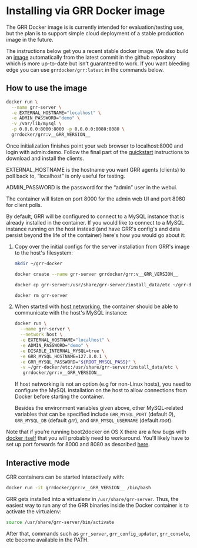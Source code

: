 # Installing via GRR Docker image

The GRR Docker image is is currently intended for evaluation/testing use, but
the plan is to support simple cloud deployment of a stable production image in
the future.

The instructions below get you a recent stable docker image. We also build an
[image](https://registry.hub.docker.com/u/grrdocker/grr/) automatically from the
latest commit in the github repository which is more up-to-date but isn’t
guaranteed to work. If you want bleeding edge you can use `grrdocker/grr:latest`
in the commands below.

## How to use the image

```bash
docker run \
  --name grr-server \
  -e EXTERNAL_HOSTNAME="localhost" \
  -e ADMIN_PASSWORD="demo" \
  -v /var/lib/mysql \
  -p 0.0.0.0:8000:8000 -p 0.0.0.0:8080:8080 \
  grrdocker/grr:v__GRR_VERSION__
```

Once initialization finishes point your web browser to localhost:8000 and login
with admin:demo. Follow the final part of the [quickstart](../quickstart.md)
instructions to download and install the clients.

EXTERNAL_HOSTNAME is the hostname you want GRR agents (clients) to poll back
to, “localhost” is only useful for testing.

ADMIN_PASSWORD is the password for the “admin” user in the webui.

The container will listen on port 8000 for the admin web UI and port 8080 for
client polls.

By default, GRR will be configured to connect to a MySQL instance that is
already installed in the container. If you would like to connect to a MySQL
instance running on the host instead (and have GRR's config's and data
persist beyond the life of the container) here's how you would go about it:

1. Copy over the initial configs for the server installation from GRR's image
to the host's filesystem:
    ```bash
    mkdir ~/grr-docker

    docker create --name grr-server grrdocker/grr:v__GRR_VERSION__

    docker cp grr-server:/usr/share/grr-server/install_data/etc ~/grr-docker

    docker rm grr-server
    ```

1. When started with [host networking](https://docs.docker.com/network/host/),
the container should be able to communicate with the host's MySQL instance:

    ```bash
    docker run \
      --name grr-server \
      --network host \
      -e EXTERNAL_HOSTNAME="localhost" \
      -e ADMIN_PASSWORD="demo" \
      -e DISABLE_INTERNAL_MYSQL=true \
      -e GRR_MYSQL_HOSTNAME=127.0.0.1 \
      -e GRR_MYSQL_PASSWORD="${ROOT_MYSQL_PASS}" \
      -v ~/grr-docker/etc:/usr/share/grr-server/install_data/etc \
       grrdocker/grr:v__GRR_VERSION__
    ```

   If host networking is not an option (e.g for non-Linux hosts), you need
to configure the MySQL installation on the host to allow connections from
Docker before starting the container.

   Besides the environment variables given above, other
MySQL-related variables that can be specified include
`GRR_MYSQL_PORT` (default *0*), `GRR_MYSQL_DB` (default *grr*), and
`GRR_MYSQL_USERNAME` (default *root*).

Note that if you’re running boot2docker on OS X there are a few bugs with
[docker itself](https://github.com/boot2docker/boot2docker/issues/824) that you
will probably need to workaround. You’ll likely have to set up port forwards
for 8000 and 8080 as described
[here](https://github.com/boot2docker/boot2docker/blob/master/doc/WORKAROUNDS.md).

## Interactive mode

GRR containers can be started interactively with:

```bash
docker run -it grrdocker/grr:v__GRR_VERSION__ /bin/bash
```

GRR gets installed into a virtualenv in
`/usr/share/grr-server`. Thus, the easiest way to run any of the GRR binaries
inside the Docker container is to activate the virtualenv:

```bash
source /usr/share/grr-server/bin/activate
```

After that, commands such as `grr_server`, `grr_config_updater`, `grr_console`,
etc become available in the PATH.
